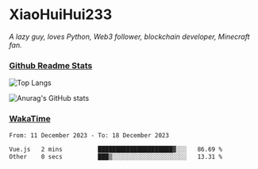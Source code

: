 # XiaoHuiHui233

*A lazy guy, loves Python, Web3 follower, blockchain developer, Minecraft fan.*

### [Github Readme Stats](https://github.com/anuraghazra/github-readme-stats)

![Top Langs](https://github-readme-stats.vercel.app/api/top-langs/?username=XiaoHuiHui233&layout=compact&theme=github_dark)

![Anurag's GitHub stats](https://github-readme-stats.vercel.app/api?username=XiaoHuiHui233&show_icons=true&theme=github_dark)

### [WakaTime](https://wakatime.com)

<!--START_SECTION:waka-->

```txt
From: 11 December 2023 - To: 18 December 2023

Vue.js   2 mins          █████████████████████▓░░░   86.69 %
Other    0 secs          ███▒░░░░░░░░░░░░░░░░░░░░░   13.31 %
```

<!--END_SECTION:waka-->
